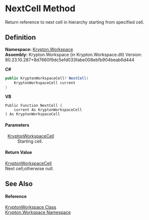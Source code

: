 # NextCell Method


Return reference to next cell in hierarchy starting from specified cell.



## Definition
**Namespace:** <a href="0dbf488f-9676-a1e5-a949-1b4bcea03d52.md">Krypton.Workspace</a>  
**Assembly:** Krypton.Workspace (in Krypton.Workspace.dll) Version: 80.23.10.287+8d7660f9dc5efd033fabe008ebfb904beab6d444

**C#**
``` C#
public KryptonWorkspaceCell? NextCell(
	KryptonWorkspaceCell current
)
```
**VB**
``` VB
Public Function NextCell ( 
	current As KryptonWorkspaceCell
) As KryptonWorkspaceCell
```



#### Parameters
<dl><dt>  <a href="b97e121c-fcc0-2249-475a-015f2aa73754.md">KryptonWorkspaceCell</a></dt><dd>Starting cell.</dd></dl>

#### Return Value
<a href="b97e121c-fcc0-2249-475a-015f2aa73754.md">KryptonWorkspaceCell</a>  
Next cell;otherwise null.

## See Also


#### Reference
<a href="a977050a-c9d5-1360-9b5d-5a07a77ae65c.md">KryptonWorkspace Class</a>  
<a href="0dbf488f-9676-a1e5-a949-1b4bcea03d52.md">Krypton.Workspace Namespace</a>  
